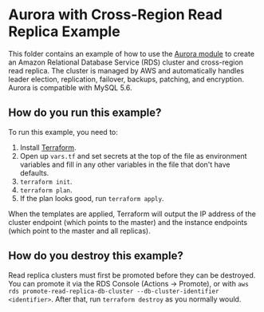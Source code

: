 # Aurora with Cross-Region Read Replica Example

This folder contains an example of how to use the [Aurora module](/modules/aurora/README.adoc) to create an Amazon 
Relational Database Service (RDS) cluster and cross-region read replica. The cluster is managed by AWS and
automatically handles leader election, replication, failover, backups, patching, and encryption. Aurora is compatible
with MySQL 5.6.

## How do you run this example?

To run this example, you need to:

1. Install [Terraform](https://www.terraform.io/).
1. Open up `vars.tf` and set secrets at the top of the file as environment variables and fill in any other variables in
   the file that don't have defaults. 
1. `terraform init`.
1. `terraform plan`.
1. If the plan looks good, run `terraform apply`.

When the templates are applied, Terraform will output the IP address of the cluster endpoint (which points to the
master) and the instance endpoints (which point to the master and all replicas).

## How do you destroy this example?

Read replica clusters must first be promoted before they can be destroyed.
You can promote it via the RDS Console (Actions → Promote), or with `aws rds promote-read-replica-db-cluster --db-cluster-identifier <identifier>`.
After that, run `terraform destroy` as you normally would.